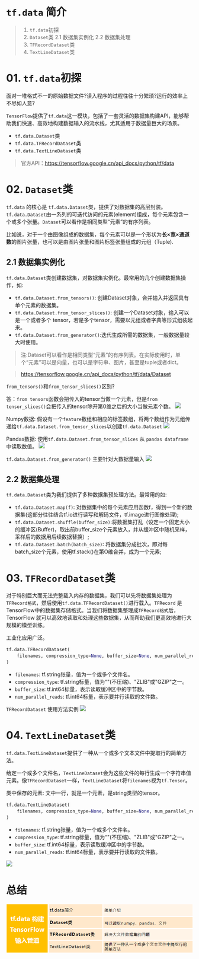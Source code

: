 # `tf.data` 简介
> 1. `tf.data`初探
> 2. `Dataset`类
> 2.1 数据集实例化
> 2.2 数据集处理
> 3. `TFRecordDataset`类
> 4. `TextLineDataset`类

# 01. `tf.data`初探
面对一堆格式不一的原始数据文件?读入程序的过程往往十分繁琐?运行的效率上不尽如人意?

`TensorFlow`提供了`tf.data`这一模块，包括了一套灵活的数据集构建API，能够帮助我们快速、高效地构建数据输入的流水线，尤其适用于数据量巨大的场景。
* `tf.data.Dataset`类
* `tf.data.TFRecordDataset`类
* `tf.data.TextLineDataset`类
> 官方API：https://tensorflow.google.cn/api_docs/python/tf/data
> 
# 02. `Dataset`类
`tf.data` 的核心是 `tf.data.Dataset`类，提供了对数据集的高层封装。`tf.data.Dataset`由一系列的可迭代访问的元素(element)组成，每个元素包含一个或多个张量。`Dataset`可以看作是相同类型“元素”的有序列表。

比如说，对于一个由图像组成的数据集，每个元素可以是一个形状为**长×宽×通道数**的图片张量，也可以是由图片张量和图片标签张量组成的元组（Tuple).

## 2.1 数据集实例化
`tf.data.Dataset`类创建数据集，对数据集实例化。最常用的几个创建数据集操作，如:
* `tf.data.Dataset.from_tensors()`: 创建Dataset对象，合并输入并返回具有单个元素的数据集。
* `tf.data.Dataset.from_tensor_slices()`: 创建一个Dataset对象，输入可以是一个或者多个 tensor，若是多个tensor，需要以元组或者字典等形式组装起来。
* `tf.data.Dataset.from_generator()`:迭代生成所需的数据集，一般数据量较大时使用。
  
> 注:Dataset可以看作是相同类型“元素”的有序列表。在实际使用时，单个“元素”可以是向量，也可以是字符串、图片，甚至是tuple或者dict。


> https://tensorflow.google.cn/api_docs/python/tf/data/Dataset

`from_tensors()`和`from_tensor_slices()`区别?

答：`from tensors`函数会把传入的tensor当做一个元素，但是`from tensor_slices()`会把传入的tensor除开第0维之后的大小当做元素个数。
![](media/区别.jpg)

Numpy数据:
假设有一个`feature`数组和相应的标签数组，将两个数组作为元组传递给`tf.data.Dataset.from_tensor_slices`以创建`tf.data.Dataset`
![](media/numpy2dataset.jpg)

Pandas数据:
使用`tf.data.Dataset.from_tensor_slices` 从 `pandas dataframe`中读取数值。
![](media/pandas2dataset.jpg)

`tf.data.Dataset.from_generator()`
主要针对大数据量输入
![](media/gengrator.jpg)

## 2.2 数据集处理
`tf.data.Dataset`类为我们提供了多种数据集预处理方法。最常用的如:
* `tf.data.Dataset.map(f)`: 对数据集中的每个元素应用函数f，得到一个新的数据集(这部分往往结合tf.io进行读写和解码文件，tf.image进行图像处理);
* `tf.data.Dataset.shuffle(buffer_size)`∶将数据集打乱（设定一个固定大小的缓冲区(Buffer)，取出前buffer_size个元素放入，并从缓冲区中随机采样，采样后的数据用后续数据替换）;
* `tf.data.Dataset.batch(batch_size)`∶ 将数据集分成批次，即对每batch_size个元素，使用tf.stack()在第О维合并，成为一个元素;

# 03. `TFRecordDataset`类
对于特别巨大而无法完整载入内存的数据集，我们可以先将数据集处理为`TFRecord格式`，然后使用`tf.data.TFRecordDataset()`进行载入。`TFRecord` 是TensorFlow中的数据集存储格式。当我们将数据集整理成`TFRecord格式`后，TensorFlow 就可以高效地读取和处理这些数据集，从而帮助我们更高效地进行大规模的模型训练。

工业化应用广泛。

```python
tf.data.TFRecordDataset(
    filenames, compression_type=None, buffer_size=None, num_parallel_reads=None
)
```
* `filenames`: tf.string张量，值为一个或多个文件名。
* `compression_type`: tf.string标量，值为“"(不压缩)、"ZLIB"或"GZIP"之一。
* `buffer_size`: tf.int64标量，表示读取缓冲区中的字节数。
* `num_parallel_reads`: tf.int64标量，表示要并行读取的文件数。

`TFRecordDataset` 使用方法实例
![](media/TFRecordDataset.jpg)

# 04. `TextLineDataset`类
`tf.data.TextLineDataset`提供了一种从一个或多个文本文件中提取行的简单方法。

给定一个或多个文件名，`TextLineDataset`会为这些文件的每行生成一个字符串值元素。像`TFRecordDataset`一样，`TextLineDataset`将`filenames`视为`tf.Tensor`。

类中保存的元素: 文中一行，就是一个元素，是string类型的tensor。

```python
tf.data.TextLineDataset(
    filenames, compression_type=None, buffer_size=None, num_parallel_reads=None
)
```
* `filenames`: tf.string张量，值为一个或多个文件名。
* `compression_type`: tf.string标量，值为“"(不压缩)、"ZLIB"或"GZIP"之一。
* `buffer_size`: tf.int64标量，表示读取缓冲区中的字节数。
* `num_parallel_reads`: tf.int64标量，表示要并行读取的文件数。

![](media/TextLineDataset.jpg)

# 总结
![](media/summary.png)